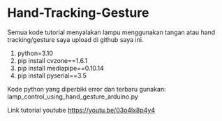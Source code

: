 # Hand-Tracking-Gesture

Semua kode tutorial menyalakan lampu menggunakan tangan atau hand tracking/gesture saya upload di github saya ini.

1. python=3.10
2. pip install cvzone==1.6.1  
3. pip install mediapipe==0.10.14
4. pip install pyserial==3.5

Kode python yang diperbiki error dan terbaru gunakan: lamp_control_using_hand_gesture_arduino.py

Link tutorial youtube https://youtu.be/03o4lx8p4y4
